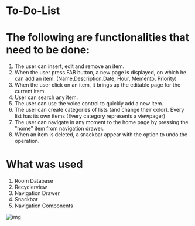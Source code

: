 # To-Do-List

# The following are functionalities that need to be done: 
1. The user can insert, edit and remove an item.
2. When the user press FAB button, a new page is displayed, on which he can add an item. (Name,Description,Date, Hour, Memento, Priority)
3. When the user click on an item, it brings up the editable page for the current item.
4. User can search any item.
5. The user can use the voice control to quickly add a new item.
6. The user can create categories of lists (and change their color). Every list has its own items (Every category represents a viewpager) 
7. The user can navigate in any moment to the home page by pressing the "home" item from navigation drawer. 
8. When an item is deleted, a snackbar appear with the option to undo the operation.

# What was used
1. Room Database
2. Recyclerview
3. Navigation Drawer
4. Snackbar
5. Navigation Components

![img](https://imgur.com/a/wGR5Eoi/img1.jpg)
